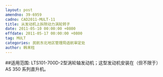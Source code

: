 ```yaml
---
layout: post
amendno: 39-6959
cadno: CAD2011-MULT-11
title: 从发动机上拆除动力涡轮转子
date: 2011-05-10 00:00:00 +0800
effdate: 2011-05-17 00:00:00 +0800
tag: MULT
categories: 民航东北地区管理局适航审定处
author: 韩来柱
---
```


##适用范围:
LTS101-700D-2型涡轮轴发动机；这型发动机安装在（但不限于）AS 350 系列直升机。

